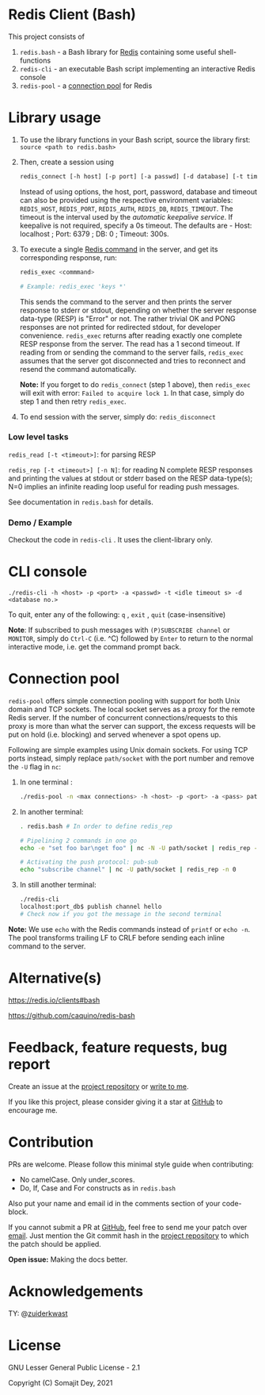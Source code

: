 # Redis Client (Bash)

This project consists of 

1. `redis.bash` - a Bash library for [Redis](https://redis.io/) containing some useful shell-functions
2. `redis-cli` - an executable Bash script implementing an interactive Redis console
3. `redis-pool` - a [connection pool](https://en.wikipedia.org/wiki/Connection_pool) for Redis

# Library usage

1. To use the library functions in your Bash script, source the library first: `source <path to redis.bash>`

2. Then, create a session using 

   ```bash
   redis_connect [-h host] [-p port] [-a passwd] [-d database] [-t timeout in seconds]
   ```

   Instead of using options, the host, port, password, database and timeout can also be provided using the respective environment variables: `REDIS_HOST`, `REDIS_PORT`, `REDIS_AUTH`, `REDIS_DB`, `REDIS_TIMEOUT`. The timeout is the interval used by the *automatic keepalive service*. If keepalive is not required, specify a 0s timeout. The defaults are - Host: localhost ; Port: 6379 ; DB: 0 ; Timeout: 300s.

3. To execute a single [Redis command](https://redis.io/commands/) in the server, and get its corresponding response, run: 

   ```bash
   redis_exec <commmand>
   
   # Example: redis_exec 'keys *'
   ```

    This sends the command to the server and then prints the server response to stderr or stdout, depending on whether the server response data-type (RESP) is "Error" or not. The rather trivial OK and PONG responses are not printed for redirected stdout, for developer convenience. `redis_exec` returns after reading exactly one complete RESP response from the server. The read has a 1 second timeout. If reading from or sending the command to the server fails, `redis_exec` assumes that the server got disconnected and tries to reconnect and resend the command automatically. 

   **Note:** If you forget to do `redis_connect` (step 1 above), then `redis_exec` will exit with error: `Failed to acquire lock 1`. In that case, simply do step 1 and then retry `redis_exec`.

4. To end session with the server, simply do: `redis_disconnect`

### Low level tasks

`redis_read [-t <timeout>]`: for parsing RESP

`redis_rep [-t <timeout>] [-n N]`: for reading N complete RESP responses and printing the values at stdout or stderr based on the RESP data-type(s); N=0 implies an infinite reading loop useful for reading push messages.

See documentation in `redis.bash` for details.

### Demo / Example

Checkout the code in `redis-cli` . It uses the client-library only.

# CLI console

`./redis-cli -h <host> -p <port> -a <passwd> -t <idle timeout s> -d <database no.>`

To quit, enter any of the following: `q` , `exit` , `quit` (case-insensitive)

**Note**: If subscribed to push messages with `(P)SUBSCRIBE channel` or `MONITOR`, simply do `Ctrl-C` (i.e. ^C) followed by `Enter` to return to the normal interactive mode, i.e. get the command prompt back.

# Connection pool

`redis-pool` offers simple connection pooling with support for both Unix domain and TCP sockets. The local socket serves as a proxy for the remote Redis server. If the number of concurrent connections/requests to this proxy is more than what the server can support, the excess requests will be put on hold (i.e. blocking) and served whenever a spot opens up.

Following are simple examples using Unix domain sockets. For using TCP ports instead, simply replace `path/socket` with the port number and remove the `-U` flag in `nc`:

1. In one terminal :

   ```bash
   ./redis-pool -n <max connections> -h <host> -p <port> -a <pass> path/socket
   ```

2. In another terminal: 

   ```bash
   . redis.bash # In order to define redis_rep
   
   # Pipelining 2 commands in one go
   echo -e "set foo bar\nget foo" | nc -N -U path/socket | redis_rep -n 2
   
   # Activating the push protocol: pub-sub
   echo "subscribe channel" | nc -U path/socket | redis_rep -n 0
   ```

3. In still another terminal: 

   ```bash
   ./redis-cli
   localhost:port_db$ publish channel hello
   # Check now if you got the message in the second terminal
   ```

**Note:** We use `echo` with the Redis commands instead of `printf` or `echo -n`. The pool transforms trailing LF to CRLF before sending each inline command to the server. 

# Alternative(s)

https://redis.io/clients#bash

https://github.com/caquino/redis-bash

# Feedback, feature requests, bug report

Create an issue at the [project repository](https://github.com/SomajitDey/redis-client) or [write to me](mailto:dey.somajit@gmail.com). 

If you like this project, please consider giving it a star at [GitHub](https://github.com/SomajitDey/redis-client) to encourage me.

# Contribution

PRs are welcome. Please follow this minimal style guide when contributing:

- No camelCase. Only under_scores.
- Do, If, Case and For constructs as in `redis.bash`

Also put your name and email id in the comments section of your code-block.

If you cannot submit a PR at [GitHub](https://github.com/SomajitDey/redis-client), feel free to send me your patch over [email](mailto:dey.somajit@gmail.com). Just mention the Git commit hash in the [project repository](https://github.com/SomajitDey/redis-client) to which the patch should be applied.

**Open issue:** Making the docs better.

# Acknowledgements

TY: @[zuiderkwast](https://github.com/zuiderkwast)

# License

GNU Lesser General Public License - 2.1

Copyright (C) Somajit Dey, 2021